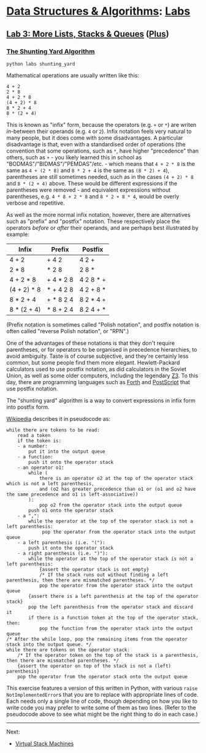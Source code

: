 # [Data Structures & Algorithms](https://github.com/bertie-wheen/dsa-2023-4/blob/trunk/README.md): [Labs](https://github.com/bertie-wheen/dsa-2023-4/blob/trunk/labs/README.md)

## [Lab 3: More Lists, Stacks & Queues](https://github.com/bertie-wheen/dsa-2023-4/blob/trunk/labs/lab3/README.md) ([Plus](https://github.com/bertie-wheen/dsa-2023-4/blob/trunk/labs/lab3/plus/README.md))

### [The Shunting Yard Algorithm](https://github.com/bertie-wheen/dsa-2023-4/blob/trunk/labs/lab3/plus/shunting_yard/README.md)
```shell
python labs shunting_yard
```

Mathematical operations are usually written like this:
```
4 + 2
2 * 8
4 + 2 * 8
(4 + 2) * 8
8 * 2 + 4
8 * (2 + 4)
```

This is known as "infix" form, because the operators (e.g. `+` or `*`) are writen _in_-between their operands (e.g. `4`
or `2`). Infix notation feels very natural to many people, but it does come with some disadvantages. A particular
disadvantage is that, even with a standardised order of operations (the convention that some operations, such as `*`,
have higher "precedence" than others, such as `+` - you likely learned this in school as
"BODMAS"/"BIDMAS"/"PEMDAS"/etc. - which means that `4 + 2 * 8` is the same as `4 + (2 * 8)` and `8 * 2 + 4` is the same
as `(8 * 2) + 4`), parentheses are still sometimes needed, such as in the cases `(4 + 2) * 8` and `8 * (2 + 4)` above.
These would be different expressions if the parentheses were removed - and equivalent expressions without parentheses,
e.g. `4 * 8 + 2 * 8` and `8 * 2 + 8 * 4`, would be overly verbose and repetitive.

As well as the more normal infix notation, however, there are alternatives such as "prefix" and "postfix" notation.
These respectively place the operators _before_ or _after_ their operands, and are perhaps best illustrated by example:

| Infix       | Prefix    | Postfix   |
|-------------|-----------|-----------|
| 4 + 2       | + 4 2     | 4 2 +     |
| 2 * 8       | * 2 8     | 2 8 *     |
| 4 + 2 * 8   | + 4 * 2 8 | 4 2 8 * + |
| (4 + 2) * 8 | * + 4 2 8 | 4 2 + 8 * |
| 8 * 2 + 4   | + * 8 2 4 | 8 2 * 4 + |
| 8 * (2 + 4) | * 8 + 2 4 | 8 2 4 + * |

(Prefix notation is sometimes called "Polish notation", and postfix notation is often called "reverse Polish notation",
or "RPN".)

One of the advantages of these notations is that they don't require parentheses, or for operators to be organised in
precedence hierarchies, to avoid ambiguity. Taste is of course subjective, and they're certainly less common, but some
people find them more elegant. Hewlett-Packard calculators used to use postfix notation, as did calculators in the
Soviet Union, as well as some older computers, including the legendary
[Z3](https://en.wikipedia.org/wiki/Z3_(computer)). To this day, there are programming languages such as
[Forth](https://en.wikipedia.org/wiki/Forth_(programming_language)) and
[PostScript](https://en.wikipedia.org/wiki/PostScript) that use postfix notation.

The "shunting yard" algorithm is a way to convert expressions in infix form into postfix form.

[Wikipedia](https://en.wikipedia.org/wiki/Shunting_yard_algorithm) describes it in pseudocode as:
```
while there are tokens to be read:
    read a token
    if the token is:
    - a number:
        put it into the output queue
    - a function:
        push it onto the operator stack
    - an operator o1:
        while (
            there is an operator o2 at the top of the operator stack which is not a left parenthesis,
            and (o2 has greater precedence than o1 or (o1 and o2 have the same precedence and o1 is left-associative))
        ):
            pop o2 from the operator stack into the output queue
        push o1 onto the operator stack
    - a ",":
        while the operator at the top of the operator stack is not a left parenthesis:
             pop the operator from the operator stack into the output queue
    - a left parenthesis (i.e. "("):
        push it onto the operator stack
    - a right parenthesis (i.e. ")"):
        while the operator at the top of the operator stack is not a left parenthesis:
            {assert the operator stack is not empty}
            /* If the stack runs out without finding a left parenthesis, then there are mismatched parentheses. */
            pop the operator from the operator stack into the output queue
        {assert there is a left parenthesis at the top of the operator stack}
        pop the left parenthesis from the operator stack and discard it
        if there is a function token at the top of the operator stack, then:
            pop the function from the operator stack into the output queue
/* After the while loop, pop the remaining items from the operator stack into the output queue. */
while there are tokens on the operator stack:
    /* If the operator token on the top of the stack is a parenthesis, then there are mismatched parentheses. */
    {assert the operator on top of the stack is not a (left) parenthesis}
    pop the operator from the operator stack onto the output queue
```

This exercise features a version of this written in Python, with various `raise NotImplementedError`s that you are to
replace with appropriate lines of code. Each needs only a single line of code, though depending on how you like to write
code you may prefer to write some of them as two lines. (Refer to the pseudocode above to see what might be the right
thing to do in each case.)

---

Next:
- [Virtual Stack Machines](https://github.com/bertie-wheen/dsa-2023-4/blob/trunk/labs/lab3/plus/virtual_stack_machine/README.md)
